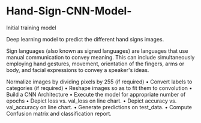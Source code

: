 # Hand-Sign-CNN-Model-
Initial training model

Deep learning model to predict the different hand signs images.


Sign languages (also known as signed languages) are languages that use manual
communication to convey meaning. This can include simultaneously employing hand gestures,
movement, orientation of the fingers, arms or body, and facial expressions to convey a speaker's
ideas.


 Normalize images by dividing pixels by 255 (if required)
• Convert labels to categories (if required)
• Reshape images so as to fit them to convolution
• Build a CNN Architecture
• Execute the model for appropriate number of epochs
• Depict loss vs. val_loss on line chart.
• Depict accuracy vs. val_accuracy on line chart.
• Generate predictions on test_data.
• Compute Confusion matrix and classification report.
